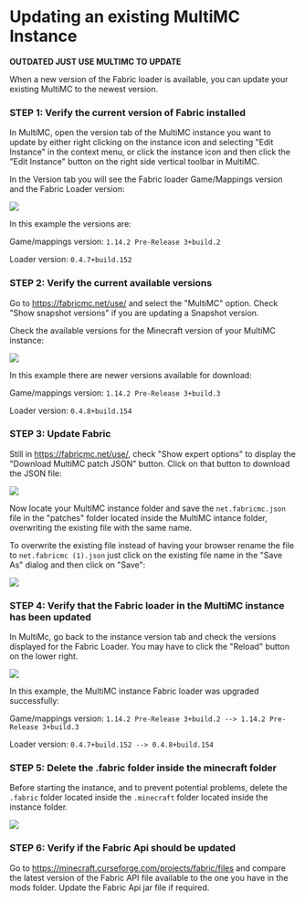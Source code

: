 # Updating an existing MultiMC Instance

**OUTDATED JUST USE MULTIMC TO UPDATE**

When a new version of the Fabric loader is available, you can update
your existing MultiMC to the newest version.

### STEP 1: Verify the current version of Fabric installed

In MultiMC, open the version tab of the MultiMC instance you want to
update by either right clicking on the instance icon and selecting "Edit
Instance" in the context menu, or click the instance icon and then click
the "Edit Instance" button on the right side vertical toolbar in
MultiMC.

In the Version tab you will see the Fabric loader Game/Mappings version
and the Fabric Loader version:

![](.)

In this example the versions are:

Game/mappings version: `1.14.2 Pre-Release 3+build.2`

Loader version: `0.4.7+build.152`

### STEP 2: Verify the current available versions

Go to <https://fabricmc.net/use/> and select the "MultiMC" option. Check
"Show snapshot versions" if you are updating a Snapshot version.

Check the available versions for the Minecraft version of your MultiMC
instance:

![](.)

In this example there are newer versions available for download:

Game/mappings version: `1.14.2 Pre-Release 3+build.3`

Loader version: `0.4.8+build.154`

### STEP 3: Update Fabric

Still in <https://fabricmc.net/use/>, check "Show expert options" to
display the "Download MultiMC patch JSON" button. Click on that button
to download the JSON file:

![](.)

Now locate your MultiMC instance folder and save the `net.fabricmc.json`
file in the "patches" folder located inside the MultiMC intance folder,
overwriting the existing file with the same name.

To overwrite the existing file instead of having your browser rename the
file to `net.fabricmc (1).json` just click on the existing file name in
the "Save As" dialog and then click on "Save":

![](.)

### STEP 4: Verify that the Fabric loader in the MultiMC instance has been updated

In MultiMc, go back to the instance version tab and check the versions
displayed for the Fabric Loader. You may have to click the "Reload"
button on the lower right.

![](.)

In this example, the MultiMC instance Fabric loader was upgraded
successfully:

Game/mappings version: `1.14.2 Pre-Release 3+build.2 --> 1.14.2
Pre-Release 3+build.3`

Loader version: `0.4.7+build.152 --> 0.4.8+build.154`

### STEP 5: Delete the .fabric folder inside the minecraft folder

Before starting the instance, and to prevent potential problems, delete
the `.fabric` folder located inside the `.minecraft` folder located
inside the instance folder.

![](.)

### STEP 6: Verify if the Fabric Api should be updated

Go to <https://minecraft.curseforge.com/projects/fabric/files> and
compare the latest version of the Fabric API file available to the one
you have in the mods folder. Update the Fabric Api jar file if required.
